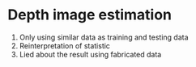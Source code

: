 # Depth image estimation

1. Only using similar data as training and testing data
2. Reinterpretation of statistic
3. Lied about the result using fabricated data
